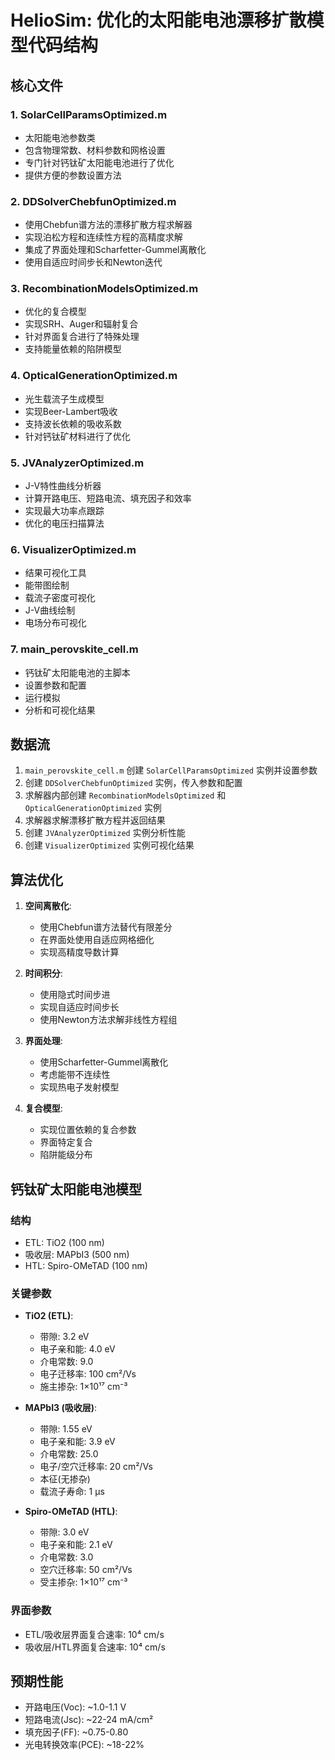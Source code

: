 # HelioSim: 优化的太阳能电池漂移扩散模型代码结构

## 核心文件

### 1. SolarCellParamsOptimized.m
- 太阳能电池参数类
- 包含物理常数、材料参数和网格设置
- 专门针对钙钛矿太阳能电池进行了优化
- 提供方便的参数设置方法

### 2. DDSolverChebfunOptimized.m
- 使用Chebfun谱方法的漂移扩散方程求解器
- 实现泊松方程和连续性方程的高精度求解
- 集成了界面处理和Scharfetter-Gummel离散化
- 使用自适应时间步长和Newton迭代

### 3. RecombinationModelsOptimized.m
- 优化的复合模型
- 实现SRH、Auger和辐射复合
- 针对界面复合进行了特殊处理
- 支持能量依赖的陷阱模型

### 4. OpticalGenerationOptimized.m
- 光生载流子生成模型
- 实现Beer-Lambert吸收
- 支持波长依赖的吸收系数
- 针对钙钛矿材料进行了优化

### 5. JVAnalyzerOptimized.m
- J-V特性曲线分析器
- 计算开路电压、短路电流、填充因子和效率
- 实现最大功率点跟踪
- 优化的电压扫描算法

### 6. VisualizerOptimized.m
- 结果可视化工具
- 能带图绘制
- 载流子密度可视化
- J-V曲线绘制
- 电场分布可视化

### 7. main_perovskite_cell.m
- 钙钛矿太阳能电池的主脚本
- 设置参数和配置
- 运行模拟
- 分析和可视化结果

## 数据流

1. `main_perovskite_cell.m` 创建 `SolarCellParamsOptimized` 实例并设置参数
2. 创建 `DDSolverChebfunOptimized` 实例，传入参数和配置
3. 求解器内部创建 `RecombinationModelsOptimized` 和 `OpticalGenerationOptimized` 实例
4. 求解器求解漂移扩散方程并返回结果
5. 创建 `JVAnalyzerOptimized` 实例分析性能
6. 创建 `VisualizerOptimized` 实例可视化结果

## 算法优化

1. **空间离散化**:
   - 使用Chebfun谱方法替代有限差分
   - 在界面处使用自适应网格细化
   - 实现高精度导数计算

2. **时间积分**:
   - 使用隐式时间步进
   - 实现自适应时间步长
   - 使用Newton方法求解非线性方程组

3. **界面处理**:
   - 使用Scharfetter-Gummel离散化
   - 考虑能带不连续性
   - 实现热电子发射模型

4. **复合模型**:
   - 实现位置依赖的复合参数
   - 界面特定复合
   - 陷阱能级分布

## 钙钛矿太阳能电池模型

### 结构
- ETL: TiO2 (100 nm)
- 吸收层: MAPbI3 (500 nm)
- HTL: Spiro-OMeTAD (100 nm)

### 关键参数
- **TiO2 (ETL)**:
  - 带隙: 3.2 eV
  - 电子亲和能: 4.0 eV
  - 介电常数: 9.0
  - 电子迁移率: 100 cm²/Vs
  - 施主掺杂: 1×10¹⁷ cm⁻³

- **MAPbI3 (吸收层)**:
  - 带隙: 1.55 eV
  - 电子亲和能: 3.9 eV
  - 介电常数: 25.0
  - 电子/空穴迁移率: 20 cm²/Vs
  - 本征(无掺杂)
  - 载流子寿命: 1 μs

- **Spiro-OMeTAD (HTL)**:
  - 带隙: 3.0 eV
  - 电子亲和能: 2.1 eV
  - 介电常数: 3.0
  - 空穴迁移率: 50 cm²/Vs
  - 受主掺杂: 1×10¹⁷ cm⁻³

### 界面参数
- ETL/吸收层界面复合速率: 10⁴ cm/s
- 吸收层/HTL界面复合速率: 10⁴ cm/s

## 预期性能
- 开路电压(Voc): ~1.0-1.1 V
- 短路电流(Jsc): ~22-24 mA/cm²
- 填充因子(FF): ~0.75-0.80
- 光电转换效率(PCE): ~18-22%
